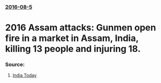 ### [2016-08-5](/news/2016/08/5/index.md)

# 2016 Assam attacks: Gunmen open fire in a market in Assam, India, killing 13 people and injuring 18. 




### Source:

1. [India Today](http://indiatoday.intoday.in/story/assam-kokrajhar-civilians-killed/1/732839.html)
